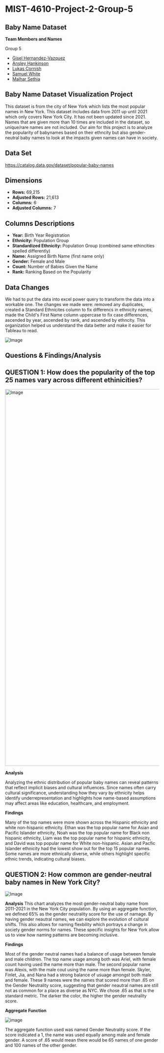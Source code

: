 # MIST-4610-Project-2-Group-5

Baby Name Dataset
-

**Team Members and Names**

Group 5
- [Gisel Hernandez-Vazquez](https://github.com/giselhernandezv/MIST-4610-Project-2-Group-5/tree/main)
- [Ansley Hankinson](https://github.com/ansleyhankinson/Project-2/tree/main)
- [Lukas Cornish](https://github.com/LukasCornish/Project-2)
- [Samuel White](https://github.com/Wykyyd/4610Project2)
- [Malhar Sethia](https://github.com/MalharSethia/Project2MIST4610)

Baby Name Dataset Visualization Project 
-

This dataset is from the city of New York which lists the most popular names in New York. This dataset includes data from 2011 up until 2021 which only covers New York City. It has not been updated since 2021. Names that are given more than 10 times are included in the dataset, so unique/rare names are not included. Our aim for this project is to analyze the popularity of babynames based on their ethncity but also gender-neutral baby names to look at the impacts given names can have in society.


Data Set
-

https://catalog.data.gov/dataset/popular-baby-names

**Dimensions**
-

- **Rows:** 69,215
- **Adjusted Rows:** 21,613
- **Columns:** 6
- **Adjusted Columns:** 7

**Columns Descriptions**
-

- **Year:** Birth Year Registration
- **Ethnicity:** Population Group
- **Standardized Ethnicity:** Population Group (combined same ethincities spelled differently)
- **Name:** Assigned Birth Name (first name only)
- **Gender:** Female and Male
- **Count:** Number of Babies Given the Name
- **Rank:** Ranking Based on the Popularity

**Data Changes**
-

We had to put the data into excel power query to transform the data into a workable one.
The changes we made were: removed any duplicates, created a Standard Ethnicites column to fix differencs in ethnicity names, made the Child's First Name column uppercase to fix case differences, ascended by year, ascended by rank, and ascended by ethncity. This organization helped us understand the data better and make it easier for Tableau to read.

![Image](https://github.com/user-attachments/assets/ef16565e-10b0-4fe0-a795-8ca6a46a137f)

Questions & Findings/Analysis
-
**QUESTION 1: How does the popularity of the top 25 names vary across different ethinicities?**
-

<img width="1225" alt="Image" src="https://github.com/user-attachments/assets/4e226ed1-ea89-44b5-bef4-3abf4605b499" />


**Analysis**

Analyzing the ethnic distribution of popular baby names can reveal patterns that reflect implicit biases and cultural influences. Since names often carry cultural significance, understanding how they vary by ethnicity helps identify underrepresentation and highlights how name-based assumptions may affect areas like education, healthcare, and employment.

**Findings**

Many of the top names were more shown across the Hispanic ethnicity and white non-hispanic ethnicity. Ethan was the top popular name for Asian and Pacific Islander ethnicity, Noah was the top popular name for Black non hispanic ethnicity, Liam was the top popular name for hispanic ethnicity, and David was top popular name for White non-hispanic. Asian and Pacfic Islander ethnicity had the lowest show out for the top 15 popular names. Some names are more ethnically diverse, while others highlight specific ethnic trends, indicating cultural biases.

**QUESTION 2: How common are gender-neutral baby names in New York City?**
- 

![Image](https://github.com/user-attachments/assets/057aaea0-f3a9-4f79-827b-5a0fbdc960a7)


**Analysis**
This chart analyzes the most gender-neutral baby name from 2011-2021 in the New York City population. By using an aggregate function, we defined 65% as the gender neutrality score for the use of namage. By having gender neautral names, we can explore the evolution of cultural shifts. This also allows for naming flexbility which portrays a change in society gender norms for names. These specific insights for New York allow us to view how naming patterns are becoming inclusive.

**Findings**

Most of the gender neutral names had a balance of usage between female and male children. The top name usage among both was Ariel, with female count having used the name more than male. The second popular name was Alexis, with the male cout using the name more than female. Skyler, Finlet, Jia, and Nana had a strong balance of usuage amongst both male and female. These 9 names were the names that scored more than .65 on the Gender Neutrality score, suggesting that gender neautral names are still not as common for a place as diverse as NYC. We chose .65 as that is the standard metric. The darker the color, the higher the gender neutrality score. 

**Aggregate Function**

![image](https://github.com/user-attachments/assets/2c5c7104-0978-4b4c-b5b3-46cea809cefe)

The aggregate function used was named Gender Neutrality score. If the score indicated a 1, the name was used equally among male and female gender. A score of .65 would mean there would be 65 names of one gender and 100 names of the other gender.
